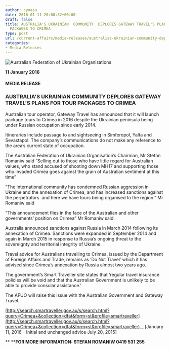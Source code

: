 ```yaml
---
author: cyoasu
date: 2016-01-11 20:00:32+00:00
draft: false
title: AUSTRALIA'S UKRAINIAN  COMMUNITY  DEPLORES GATEWAY TRAVEL'S PLANS FOR TOUR
  PACKAGES TO CRIMEA
type: post
url: /current-affairs/media-releases/australias-ukrainian-community-deplores-gateway-travels-plans-for-tour-packages-to-crimea/
categories:
- Media Releases
---
```


![Australian Federation of Ukrainian Organisations](http://www.ozeukes.com/wp-content/uploads/2014/10/image001.png)


**11 January 2016**


#### MEDIA RELEASE




### AUSTRALIA'S UKRAINIAN COMMUNITY DEPLORES GATEWAY TRAVEL'S PLANS FOR TOUR PACKAGES TO CRIMEA


Australian tour operator, Gateway Travel has announced that it will launch package tours to Crimea in 2016 despite the Ukrainian peninsula being under Russian occupation since early 2014.

Itineraries include passage to and sightseeing in Simferopol, Yalta and Sevastapol. The company’s communications do not make any reference to the area’s current state of occupation.

The Australian Federation of Ukrainian Organisation’s Chairman, Mr Stefan Romaniw said “Selling out to those who have little regard for Australian values, who stand accused of shooting down MH17 and supporting those who invaded Crimea goes against the grain of Australian sentiment at this time”

”The international community has condemned Russian aggression in Ukraine and the annexation of Crimea, and has increased sanctions against the perpetrators  and here we have tours being organised to the region.” Mr Romaniw said

“This announcement flies in the face of the Australian and other governments’ position on Crimea” Mr Romaniw said.

Australia announced sanctions against Russia in March 2014 following its annexation of Crimea. Sanctions were expanded in September 2014 and again in March 2015 in response to Russia’s ongoing threat to the sovereignty and territorial integrity of Ukraine.

Travel advice for Australians travelling to Crimea, issued by the Department of Foreign Affairs and Trade, remains as ‘Do Not Travel’ which it has advised since Crimea’s annexation by Russia almost two years ago.

The government’s Smart Traveller site states that ‘regular travel insurance policies will be void and that the Australian Government is unlikely to be able to provide consular assistance.’

The AFUO will raise this issue with the Australian Government and Gateway Travel.

[http://search.smartraveller.gov.au/s/search.html?query=Crimea+&collection=dfat&form=st&profile=smartraveller](http://search.smartraveller.gov.au/s/search.html?query=Crimea+&collection=dfat&form=st&profile=smartraveller)    [January 11, 2016 – Initial and unchanged advice July 20, 2015]

** ****FOR MORE INFORMATION: STEFAN ROMANIW 0419 531 255**
